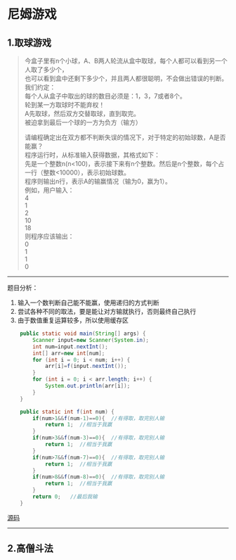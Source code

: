 # 尼姆游戏

## 1.取球游戏
>今盒子里有n个小球，A、B两人轮流从盒中取球，每个人都可以看到另一个人取了多少个，  
>也可以看到盒中还剩下多少个，并且两人都很聪明，不会做出错误的判断。  
>我们约定：  
>每个人从盒子中取出的球的数目必须是：1，3，7或者8个。  
>轮到某一方取球时不能弃权！  
>A先取球，然后双方交替取球，直到取完。  
>被迫拿到最后一个球的一方为负方（输方）  
>
>请编程确定出在双方都不判断失误的情况下，对于特定的初始球数，A是否能赢？  
>程序运行时，从标准输入获得数据，其格式如下：  
>先是一个整数n(n<100)，表示接下来有n个整数。然后是n个整数，每个占一行（整数<10000），表示初始球数。  
>程序则输出n行，表示A的输赢情况（输为0，赢为1）。  
>例如，用户输入：  
>4  
>1  
>2  
>10  
>18  
>则程序应该输出：  
>0  
>1  
>1  
>0  

---

题目分析：  
1. 输入一个数判断自己能不能赢，使用递归的方式判断  
2. 尝试各种不同的取法，要是能让对方输就执行，否则最终自己执行  
3. 由于数值重复运算较多，所以使用缓存区  

```java
	public static void main(String[] args) {
		Scanner input=new Scanner(System.in);
		int num=input.nextInt();
		int[] arr=new int[num];
		for (int i = 0; i < num; i++) {
			arr[i]=f(input.nextInt());
		}
		for (int i = 0; i < arr.length; i++) {
			System.out.println(arr[i]);
		}
	}

	public static int f(int num) {
		if(num>1&&f(num-1)==0){  //有得取，取完别人输
			return 1;  //相当于我赢
		}
		if(num>3&&f(num-3)==0){  //有得取，取完别人输
			return 1;  //相当于我赢
		}
		if(num>7&&f(num-7)==0){  //有得取，取完别人输
			return 1;  //相当于我赢
		}
		if(num>8&&f(num-8)==0){  //有得取，取完别人输
			return 1;  //相当于我赢
		}
		return 0;   //最后我输
	}
```
[源码](../SourceCode/GetBallGame.java)

---

## 2.高僧斗法







